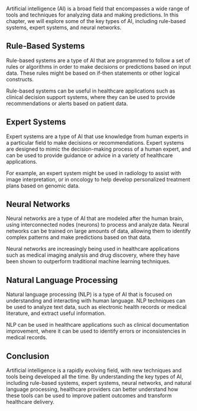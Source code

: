 
Artificial intelligence (AI) is a broad field that encompasses a wide range of tools and techniques for analyzing data and making predictions. In this chapter, we will explore some of the key types of AI, including rule-based systems, expert systems, and neural networks.

Rule-Based Systems
------------------

Rule-based systems are a type of AI that are programmed to follow a set of rules or algorithms in order to make decisions or predictions based on input data. These rules might be based on if-then statements or other logical constructs.

Rule-based systems can be useful in healthcare applications such as clinical decision support systems, where they can be used to provide recommendations or alerts based on patient data.

Expert Systems
--------------

Expert systems are a type of AI that use knowledge from human experts in a particular field to make decisions or recommendations. Expert systems are designed to mimic the decision-making process of a human expert, and can be used to provide guidance or advice in a variety of healthcare applications.

For example, an expert system might be used in radiology to assist with image interpretation, or in oncology to help develop personalized treatment plans based on genomic data.

Neural Networks
---------------

Neural networks are a type of AI that are modeled after the human brain, using interconnected nodes (neurons) to process and analyze data. Neural networks can be trained on large amounts of data, allowing them to identify complex patterns and make predictions based on that data.

Neural networks are increasingly being used in healthcare applications such as medical imaging analysis and drug discovery, where they have been shown to outperform traditional machine learning techniques.

Natural Language Processing
---------------------------

Natural language processing (NLP) is a type of AI that is focused on understanding and interacting with human language. NLP techniques can be used to analyze text data, such as electronic health records or medical literature, and extract useful information.

NLP can be used in healthcare applications such as clinical documentation improvement, where it can be used to identify errors or inconsistencies in medical records.

Conclusion
----------

Artificial intelligence is a rapidly evolving field, with new techniques and tools being developed all the time. By understanding the key types of AI, including rule-based systems, expert systems, neural networks, and natural language processing, healthcare providers can better understand how these tools can be used to improve patient outcomes and transform healthcare delivery.
